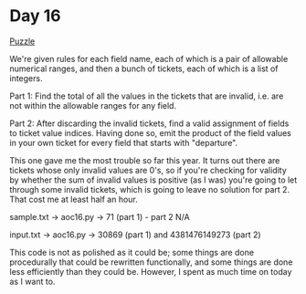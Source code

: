 # Day 16

[Puzzle](https://adventofcode.com/2020/day/16)

We're given rules for each field name, each of which is a pair of allowable
numerical ranges, and then a bunch of tickets, each of which is a list of
integers.

Part 1: Find the total of all the values in the tickets that are invalid, i.e.
are not within the allowable ranges for any field.

Part 2: After discarding the invalid tickets, find a valid assignment of fields
to ticket value indices. Having done so, emit the product of the field values
in your own ticket for every field that starts with "departure".

This one gave me the most trouble so far this year. It turns out there are
tickets whose only invalid values are 0's, so if you're checking for validity
by whether the sum of invalid values is positive (as I was) you're going to
let through some invalid tickets, which is going to leave no solution for
part 2. That cost me at least half an hour.

sample.txt -> aoc16.py -> 71 (part 1) - part 2 N/A

input.txt -> aoc16.py -> 30869 (part 1) and 4381476149273 (part 2)

This code is not as polished as it could be; some things are done procedurally
that could be rewritten functionally, and some things are done less efficiently
than they could be. However, I spent as much time on today as I want to.
